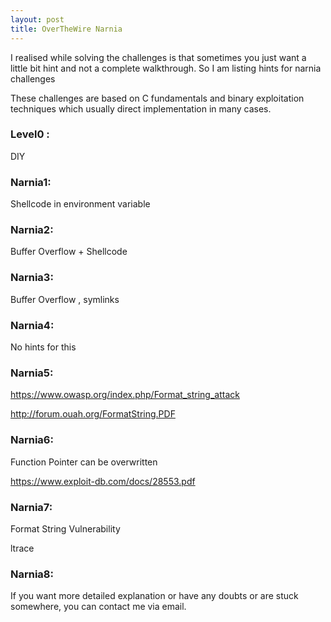 ```yaml
---
layout: post
title: OverTheWire Narnia
---
```


I realised while solving the challenges is that sometimes you just want a little bit hint and not a complete walkthrough. So I am listing hints for narnia challenges


These challenges are based on C fundamentals and binary exploitation techniques which usually direct implementation in many cases. 




### Level0 :

DIY


### Narnia1:

Shellcode in environment variable


### Narnia2:

Buffer Overflow + Shellcode


### Narnia3:

Buffer Overflow , symlinks


### Narnia4:

No hints for this


### Narnia5:

https://www.owasp.org/index.php/Format_string_attack

http://forum.ouah.org/FormatString.PDF


### Narnia6:

Function Pointer can be overwritten

https://www.exploit-db.com/docs/28553.pdf


### Narnia7:

Format String Vulnerability

ltrace


### Narnia8:

 

If you want more detailed explanation or have any doubts or are stuck somewhere, you can contact me via email.



